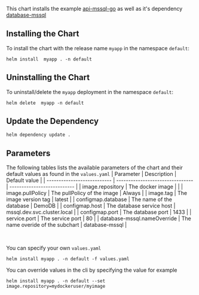 This chart installs the example [api-mssql-go](../api-mssql-go/README.md) as well as it's dependency [database-mssql](../database-mssql/README.md)


## Installing the Chart
To install the chart with the release name `myapp` in the namespace `default`:
```
helm install  myapp . -n default
```

## Uninstalling the Chart
To uninstall/delete the  `myapp` deployment in the namespace `default`:
```
helm delete  myapp -n default
```

## Update the Dependency
```
helm dependency update .
```

## Parameters
The following tables lists the available parameters of the chart and their default values as found in the `values.yaml`
| Parameter                   | Description                      | Default value               |
| --------------------------- | -------------------------------- | --------------------------- |
| image.repository            | The docker image                 |                             |
| image.pullPolicy            | The pullPolicy of the image      | Always                      |
| image.tag                   | The image version tag            | latest                      |
| configmap.database          | The name of the database         | DemoDB                      |
| configmap.host              | The database service host        | mssql.dev.svc.cluster.local |
| configmap.port              | The database port                | 1433                        |
| service.port                | The service port                 | 80                          |
| database-mssql.nameOverride | The name overide of the subchart | database-mssql              |

<br/>

You can specify your own `values.yaml`

```
helm install myapp . -n default -f values.yaml
```

You can override values in the cli by specifying the value for example
```
helm install myapp . -n default --set image.repository=mydockeruser/myimage
```